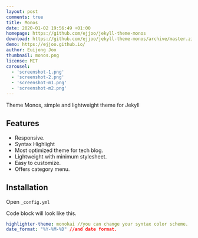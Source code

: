 ```yaml
---
layout: post
comments: true
title: Monos
date: 2020-01-02 19:56:49 +01:00
homepage: https://github.com/ejjoo/jekyll-theme-monos
download: https://github.com/ejjoo/jekyll-theme-monos/archive/master.zip
demo: https://ejjoo.github.io/
author: Euijong Joo
thumbnail: monos.png
license: MIT
carousel:
  - 'screenshot-1.png'
  - 'screenshot-2.png'
  - 'screenshot-m1.png'
  - 'screenshot-m2.png'
---
```


Theme Monos, simple and lightweight theme for Jekyll

## Features

* Responsive.
* Syntax Highlight
* Most optimized theme for tech blog.
* Lightweight with minimum stylesheet.
* Easy to customize.
* Offers category menu.

## Installation

Open `_config.yml`

Code block will look like this.

```yml
highlighter-theme: monokai //you can change your syntax color scheme.
date_format: "%Y-%M-%D" //and date format.
```
